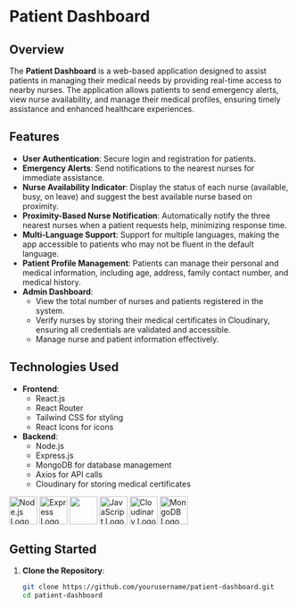 # Patient Dashboard

## Overview
The **Patient Dashboard** is a web-based application designed to assist patients in managing their medical needs by providing real-time access to nearby nurses. The application allows patients to send emergency alerts, view nurse availability, and manage their medical profiles, ensuring timely assistance and enhanced healthcare experiences.

## Features
- **User Authentication**: Secure login and registration for patients.
- **Emergency Alerts**: Send notifications to the nearest nurses for immediate assistance.
- **Nurse Availability Indicator**: Display the status of each nurse (available, busy, on leave) and suggest the best available nurse based on proximity.
- **Proximity-Based Nurse Notification**: Automatically notify the three nearest nurses when a patient requests help, minimizing response time.
- **Multi-Language Support**: Support for multiple languages, making the app accessible to patients who may not be fluent in the default language.
- **Patient Profile Management**: Patients can manage their personal and medical information, including age, address, family contact number, and medical history.
- **Admin Dashboard**: 
  - View the total number of nurses and patients registered in the system.
  - Verify nurses by storing their medical certificates in Cloudinary, ensuring all credentials are validated and accessible.
  - Manage nurse and patient information effectively.

## Technologies Used
- **Frontend**: 
  - React.js
  - React Router
  - Tailwind CSS for styling
  - React Icons for icons
- **Backend**: 
  - Node.js
  - Express.js
  - MongoDB for database management
  - Axios for API calls
  - Cloudinary for storing medical certificates
<div>
<img src="https://nodejs.org/static/images/logo.svg" alt="Node.js Logo" width="50" height="50" /> 
<img src="https://devlevate.com/wp-content/uploads/2022/06/express-logo.png" alt="Express Logo" width="50" height="50" /> 
<img src="https://encrypted-tbn0.gstatic.com/images?q=tbn:ANd9GcQNhoXisDruJMDAq3Ltd-wuaMW2lGxck9wAKw&s" width="50" height="50" /> 
<img src="https://upload.wikimedia.org/wikipedia/commons/6/6a/JavaScript-logo.png" alt="JavaScript Logo" width="50" height="50" /> 
<img src="https://encrypted-tbn0.gstatic.com/images?q=tbn:ANd9GcRMj2GFYbSnPo9nTCLe3MQ_wtTQvUhsSnB1IA&s" alt="Cloudinary Logo" width="50" height="50" /> 
<img src="https://www.vectorlogo.zone/logos/mongodb/mongodb-icon.svg" alt="MongoDB Logo" width="50" height="50" />
</div>

## Getting Started
1. **Clone the Repository**:
   ```bash
   git clone https://github.com/yourusername/patient-dashboard.git
   cd patient-dashboard
